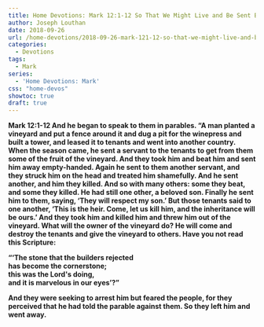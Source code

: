 ```yaml
---
title: Home Devotions: Mark 12:1-12 So That We Might Live and Be Sent By Him
author: Joseph Louthan
date: 2018-09-26
url: /home-devotions/2018-09-26-mark-121-12-so-that-we-might-live-and-be.md/
categories:
  - Devotions
tags:
  - Mark
series:
  - 'Home Devotions: Mark'
css: "home-devos"
showtoc: true
draft: true
---
```

**Mark 12:1-12 And he began to speak to them in parables. “A man planted a vineyard and put a fence around it and dug a pit for the winepress and built a tower, and leased it to tenants and went into another country. When the season came, he sent a servant to the tenants to get from them some of the fruit of the vineyard. And they took him and beat him and sent him away empty-handed. Again he sent to them another servant, and they struck him on the head and treated him shamefully. And he sent another, and him they killed. And so with many others: some they beat, and some they killed. He had still one other, a beloved son. Finally he sent him to them, saying, ‘They will respect my son.’ But those tenants said to one another, ‘This is the heir. Come, let us kill him, and the inheritance will be ours.’ And they took him and killed him and threw him out of the vineyard. What will the owner of the vineyard do? He will come and destroy the tenants and give the vineyard to others. Have you not read this Scripture:**

**“‘The stone that the builders rejected  
has become the cornerstone;  
this was the Lord's doing,  
and it is marvelous in our eyes’?”**

**And they were seeking to arrest him but feared the people, for they perceived that he had told the parable against them. So they left him and went away.**